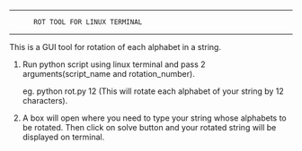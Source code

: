 -----------------------------------------------------
          ROT TOOL FOR LINUX TERMINAL
-----------------------------------------------------
This is a GUI tool for rotation of each alphabet in a string.

1. Run python script using linux terminal and pass 2 arguments(script_name and rotation_number).
	
	eg. python rot.py 12 (This will rotate each alphabet of your string by 12 characters).

2. A box will open where you need to type your string whose alphabets to be rotated. Then click
   on solve button and your rotated string will be displayed on terminal.
